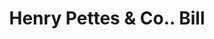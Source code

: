 ---
doi: 10.7916/D8NS25Z7
date_other: '1850'
date_other_textual: 1850-1859
form: printed ephemera
genre:
- Invoices
name:
- Henry Pettes & Co.
object_in_context_url: https://biggert.cul.columbia.edu/items/view/ave_biggert_00387
subject_hierarchical_geographic:
- Boston, Massachusetts, United States
subject_name:
- Henry Pettes & Co.
title: Henry Pettes & Co.. Bill
sort_title: Henry Pettes & Co.. Bill
call_number: ave_biggert_00387
coordinates:
- 42.35805555555556,-71.06361111111111
pid: ave_biggert_00387
identifiers: ave_biggert_00387
thumbnail: https://derivativo-2.library.columbia.edu/iiif/2/ldpd:344139/full/!256,256/0/native.jpg
permalink: /biggert/ave_biggert_00387/
layout: iiif-image-page
---